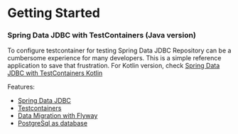 # Getting Started

### Spring Data JDBC with TestContainers (Java version)
To configure testcontainer for testing Spring Data JDBC Repository can be a cumbersome experience for many developers.
This is a simple reference application to save that frustration.
For Kotlin version, check [Spring Data JDBC with TestContainers Kotlin](https://github.com/neo182/spring-data-jdbc-testcontainer-kotlin/)

Features:
* [Spring Data JDBC](https://docs.spring.io/spring-data/jdbc/docs/current/reference/html/)
* [Testcontainers](https://www.testcontainers.org/)
* [Data Migration with Flyway](https://flywaydb.org/)
* [PostgreSql as database](https://www.postgresql.org/)


